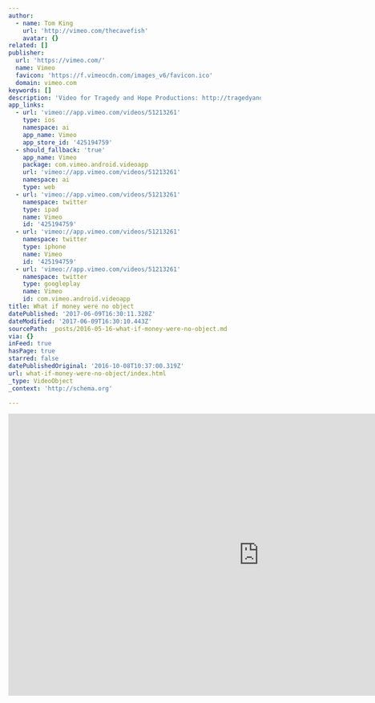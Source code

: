 ```yaml
---
author:
  - name: Tom King
    url: 'http://vimeo.com/thecavefish'
    avatar: {}
related: []
publisher:
  url: 'https://vimeo.com/'
  name: Vimeo
  favicon: 'https://f.vimeocdn.com/images_v6/favicon.ico'
  domain: vimeo.com
keywords: []
description: 'Video for Tragedy and Hope Productions: http://tragedyandhopeproductions.org/'
app_links:
  - url: 'vimeo://app.vimeo.com/videos/51213261'
    type: ios
    namespace: ai
    app_name: Vimeo
    app_store_id: '425194759'
  - should_fallback: 'true'
    app_name: Vimeo
    package: com.vimeo.android.videoapp
    url: 'vimeo://app.vimeo.com/videos/51213261'
    namespace: ai
    type: web
  - url: 'vimeo://app.vimeo.com/videos/51213261'
    namespace: twitter
    type: ipad
    name: Vimeo
    id: '425194759'
  - url: 'vimeo://app.vimeo.com/videos/51213261'
    namespace: twitter
    type: iphone
    name: Vimeo
    id: '425194759'
  - url: 'vimeo://app.vimeo.com/videos/51213261'
    namespace: twitter
    type: googleplay
    name: Vimeo
    id: com.vimeo.android.videoapp
title: What if money were no object
datePublished: '2017-06-09T16:30:11.328Z'
dateModified: '2017-06-09T16:30:10.443Z'
sourcePath: _posts/2016-05-16-what-if-money-were-no-object.md
via: {}
inFeed: true
hasPage: true
starred: false
datePublishedOriginal: '2016-10-08T10:37:00.319Z'
url: what-if-money-were-no-object/index.html
_type: VideoObject
_context: 'http://schema.org'

---
```

<iframe src="https://cdn.embedly.com/widgets/media.html?src=https%3A%2F%2Fplayer.vimeo.com%2Fvideo%2F51213261&amp;url=https%3A%2F%2Fvimeo.com%2F51213261&amp;image=http%3A%2F%2Fi.vimeocdn.com%2Fvideo%2F352951811_1280.jpg&amp;key=b7d04c9b404c499eba89ee7072e1c4f7&amp;type=text%2Fhtml&amp;schema=vimeo" width="1000" height="563" scrolling="no" frameborder="0" allowfullscreen="" style=""></iframe>